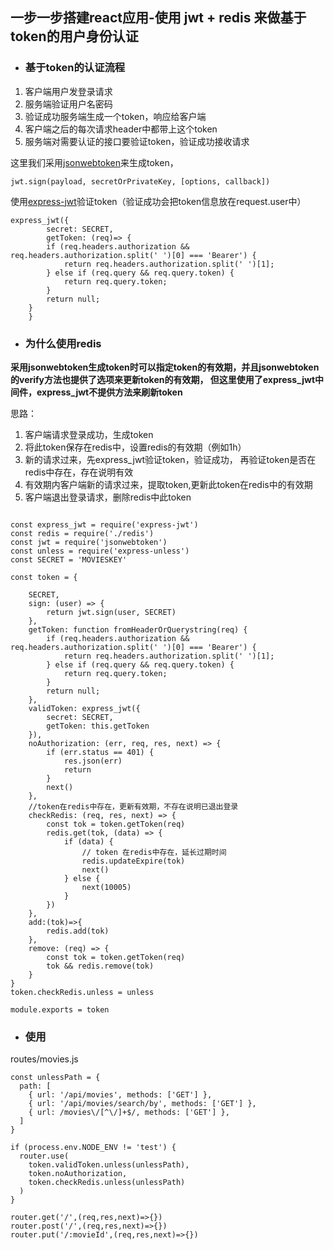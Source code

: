## 一步一步搭建react应用-使用 jwt + redis 来做基于token的用户身份认证

- ### 基于token的认证流程

1. 客户端用户发登录请求
2. 服务端验证用户名密码
3. 验证成功服务端生成一个token，响应给客户端
4. 客户端之后的每次请求header中都带上这个token
5. 服务端对需要认证的接口要验证token，验证成功接收请求

这里我们采用[jsonwebtoken](https://github.com/auth0/node-jsonwebtoken)来生成token，
```
jwt.sign(payload, secretOrPrivateKey, [options, callback])
```
使用[express-jwt](https://github.com/auth0/express-jwt)验证token（验证成功会把token信息放在request.user中）
```
express_jwt({
        secret: SECRET,
        getToken: (req)=> {
        if (req.headers.authorization && req.headers.authorization.split(' ')[0] === 'Bearer') {
            return req.headers.authorization.split(' ')[1];
        } else if (req.query && req.query.token) {
            return req.query.token;
        }
        return null;
    }
    }
```

- ### 为什么使用redis

**采用jsonwebtoken生成token时可以指定token的有效期，并且jsonwebtoken的verify方法也提供了选项来更新token的有效期，
但这里使用了express_jwt中间件，express_jwt不提供方法来刷新token**

思路：
1. 客户端请求登录成功，生成token
2. 将此token保存在redis中，设置redis的有效期（例如1h）
3. 新的请求过来，先express_jwt验证token，验证成功， 再验证token是否在redis中存在，存在说明有效
4. 有效期内客户端新的请求过来，提取token,更新此token在redis中的有效期
5. 客户端退出登录请求，删除redis中此token


```

const express_jwt = require('express-jwt')
const redis = require('./redis')
const jwt = require('jsonwebtoken')
const unless = require('express-unless')
const SECRET = 'MOVIESKEY'

const token = {

    SECRET,
    sign: (user) => {
        return jwt.sign(user, SECRET)
    },
    getToken: function fromHeaderOrQuerystring(req) {
        if (req.headers.authorization && req.headers.authorization.split(' ')[0] === 'Bearer') {
            return req.headers.authorization.split(' ')[1];
        } else if (req.query && req.query.token) {
            return req.query.token;
        }
        return null;
    },
    validToken: express_jwt({
        secret: SECRET,
        getToken: this.getToken
    }),
    noAuthorization: (err, req, res, next) => {
        if (err.status == 401) {
            res.json(err)
            return
        }
        next()
    },
    //token在redis中存在，更新有效期，不存在说明已退出登录
    checkRedis: (req, res, next) => {
        const tok = token.getToken(req)
        redis.get(tok, (data) => {
            if (data) {
                // token 在redis中存在，延长过期时间
                redis.updateExpire(tok)
                next()
            } else {
                next(10005)
            }
        })
    },
    add:(tok)=>{
        redis.add(tok)
    },
    remove: (req) => {
        const tok = token.getToken(req)
        tok && redis.remove(tok)
    }
}
token.checkRedis.unless = unless

module.exports = token

```


- ### 使用

routes/movies.js

```
const unlessPath = {
  path: [
    { url: '/api/movies', methods: ['GET'] },
    { url: '/api/movies/search/by', methods: ['GET'] },
    { url: /movies\/[^\/]+$/, methods: ['GET'] },
  ]
}

if (process.env.NODE_ENV != 'test') {
  router.use(
    token.validToken.unless(unlessPath),
    token.noAuthorization,
    token.checkRedis.unless(unlessPath)
  )
}

router.get('/',(req,res,next)=>{})
router.post('/',(req,res,next)=>{})
router.put('/:movieId',(req,res,next)=>{})

```



